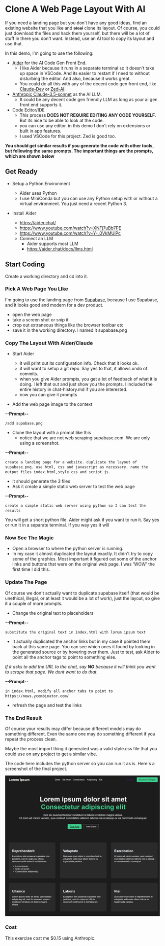 # Clone A Web Page Layout With AI

If you need a landing page but you don't have any good ideas, find an existing website that you like and ~~steal~~ clone its layout. Of course, you could just download the files and hack them yourself, but there will be a lot of stuff in there you don't want. Instead, use an AI tool to copy its layout and use that.

In this demo, I'm going to use the following:

- [Aider](https://aider.chat/) for the AI Code Gen Front End.
  - I like Aider because it runs in a separate terminal so it doesn't take up space in VSCode. And its easier to restart if I need to without disturbing the editor. And also, because it works great. 
  - You could do all this with any of the decent code gen front end, like [Claude-Dev](https://github.com/saoudrizwan/claude-dev) or [Zed-AI](https://zed.dev/blog/zed-ai). 
- [Anthropic Claude-3.5-sonnet](https://www.anthropic.com/news/claude-3-5-sonnet?ref=hjortur.blog) as the AI LLM. 
  - It could be any decent code gen friendly LLM as long as your ai gen front end supports it.
- Code Editor/IDE
  - This process **DOES NOT REQUIRE EDITING ANY CODE YOURSELF**. But its nice to be able to look at the code.
  - you can use any editor. in this demo I don't rely on extensions or built in app features. 
  - I used VSCode for this project. Zed is good too.

**You should get similar results if you generate the code with other tools, but following the same prompts. The important things are the prompts, which are shown below**

## Get Ready

- Setup a Python Environment 
  - Aider uses Python
  - I use MiniConda but you can use any Python setup with or without a virtual environment. You just need a recent Python 3.

- Install Aider
  - https://aider.chat/
  - https://www.youtube.com/watch?v=XNFj7uBb7PE
  - https://www.youtube.com/watch?v=Y-_0VkMUiPc
  - Connect an LLM
    - Aider supports most LLM
    - https://aider.chat/docs/llms.html

## Start Coding

Create a working directory and cd into it.

### Pick A Web Page You LIke 

I'm going to use the landing page from [Supabase](https://supabase.com/), because I use Supabase, and it looks good and modern for a dev product.

- open the web page
- take a screen shot or snip it
- crop out extraneous things like the browser toolbar etc
- save it in the working directory. I named it supabase.png

### Copy The Layout With Aider/Claude

- Start Aider
  - it will print out its configuration info. Check that it looks ok. 
  - it will want to setup a git repo. Say yes to that, it allows undo of commits.
  - when you give Aider prompts, you get a lot of feedback of what it is doing. I left that out and just show you the prompts. I included the entire history in chat-history.md if you are interested.
  - now you can give it prompts

- Add the web page image to the context

**--Prompt--**
```text
/add supabase.png
```
- Clone the layout with a prompt like this
  - notice that we are not web scraping supabase.com. We are only using a screenshot.

**--Prompt--**
```text
create a landing page for a website. duplicate the layout of supabase.png. use html, css and javascript as necessary. name the output files index.html,style.css and script.js.
```
  - it should generate the 3 files
- Ask it create a simple static web server to test the web page

**--Prompt--**
```text
create a simple static web server using python so I can test the results
```
You will get a short python file. Aider might ask if you want to run it. Say yes or run it in a separate terminal. If you way yes it will 

 ### Now See The Magic

 - Open a browser to where the python server is running.
 - In my case it almost duplicated the layout exactly.  It didn't try to copy some of the graphics. Most important it figured out some of the anchor links and buttons that were on the original web page. I was 'WOW' the first time I did this.

### Update The Page

Of course we don't actually want to duplicate supabase itself (that would be unethical, illegal, or at least it would be a lot of work), just the layout, so give it a couple of more prompts.

- Change the original text to placeholders

**--Prompt--**
```text
substitute the original text in index.html with lorum ipsum text
```

- It actually duplicated the anchor links but in my case it pointed them back at this same page. You can see which ones it found by looking in the generated source or by hovering over them. Just to test, ask Aider to point all the anchor tags to point to something else.

*If it asks to add the URL to the chat, say **NO** because it will think you want to scrape that page. We dont want to do that.*

**--Prompt--**
```text
in index.html, modify all anchor tabs to point to https://news.ycombinator.com/
```
- refresh the page and test the links

### The End Result

Of course your results may differ because different models may do something different. Even the same one may do something different if you repeat the process clean.

Maybe the most import thing it generated was a valid style.css file that you could use on any project to get a similar vibe.

The code here includes the python server so you can run it as is. Here's a screenshot of the final project.

<img src="./result.png"/>
  
### Cost

This exercise cost me $0.15 using Anthropic. 
